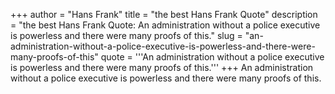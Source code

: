 +++
author = "Hans Frank"
title = "the best Hans Frank Quote"
description = "the best Hans Frank Quote: An administration without a police executive is powerless and there were many proofs of this."
slug = "an-administration-without-a-police-executive-is-powerless-and-there-were-many-proofs-of-this"
quote = '''An administration without a police executive is powerless and there were many proofs of this.'''
+++
An administration without a police executive is powerless and there were many proofs of this.
